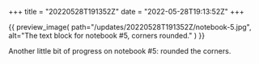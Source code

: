 +++
title = "20220528T191352Z"
date  = "2022-05-28T19:13:52Z"
+++

{{
    preview_image(
        path="/updates/20220528T191352Z/notebook-5.jpg",
        alt="The text block for notebook #5, corners rounded."
    )
}}

Another little bit of progress on notebook #5: rounded the corners.
